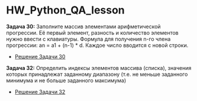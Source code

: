 # HW_Python_QA_lesson

**Задача 30:** Заполните массив элементами арифметической прогрессии. Её первый элемент, разность и количество элементов нужно ввести с клавиатуры. Формула для получения n-го члена прогрессии: an = a1 + (n-1) * d.
Каждое число вводится с новой строки.
  
  * [Решение Задачи 30](https://github.com/RadmirSh/Python_QA_lesson6/blob/main/Task30.py)

**Задача 32:**  Определить индексы элементов массива (списка), значения которых принадлежат заданному диапазону (т.е. не меньше заданного минимума и не больше заданного максимума)

* [Решение Задачи 32](https://github.com/RadmirSh/Python_QA_lesson6/blob/main/Task32.py)
